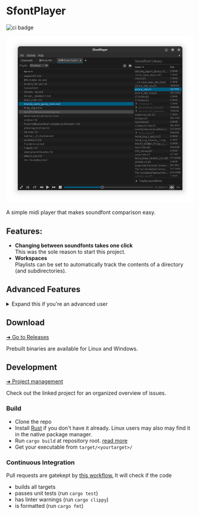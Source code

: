 # SfontPlayer

![ci badge](https://github.com/sevonj/sfontplayer/actions/workflows/rust.yml/badge.svg)

![image](packaging/res/screenshot_2.png)

A simple midi player that makes soundfont comparison easy.

## Features:

- **Changing between soundfonts takes one click**  
  This was the sole reason to start this project.
- **Workspaces**  
  Playlists can be set to automatically track the contents of a directory (and subdirectories).

## Advanced Features

<details>
<summary>Expand this if you're an advanced user</summary>

![image](packaging/res/screenshot_3.png)

- **MIDI Inspector**  
   Inspect your MIDI files in detail and mess with them

  - **Event Browser**  
    Examine MIDI files at event level

  - **Preset Mapper**  
    Remap patches. Useful when the soundfont and MIDI file don't use the same patch map (e.g. [General Midi](https://en.wikipedia.org/wiki/General_MIDI#Program_change_events))

  - **MIDI Renderer**  
    Render your MIDI file to audio

...and more to come!

</details>

## Download

[➜ Go to Releases](https://github.com/sevonj/sfontplayer/releases)

Prebuilt binaries are available for Linux and Windows.

## Development

[➜ Project management](https://github.com/users/sevonj/projects/12)

Check out the linked project for an organized overview of issues.

### Build

- Clone the repo
- Install [Rust](https://www.rust-lang.org/) if you don't have it already. Linux users may also may find it in the native package manager.
- Run `cargo build` at repository root. [read more](https://doc.rust-lang.org/cargo/commands/cargo-build.html)
- Get your executable from `target/<yourtarget>/`

### Continuous Integration

Pull requests are gatekept by [this workflow.](https://github.com/sevonj/sfontplayer/blob/master/.github/workflows/rust.yml) It will check if the code

- builds all targets
- passes unit tests (run `cargo test`)
- has linter warnings (run `cargo clippy`)
- is formatted (run `cargo fmt`)

